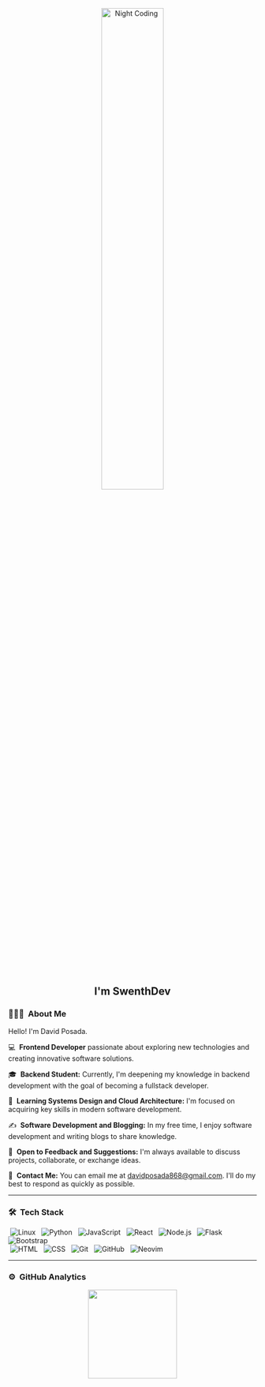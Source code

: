 <div align="center">
  <img alt="Night Coding" width="50%" height="50%" src="https://cdn.dribbble.com/users/1277312/screenshots/14733298/media/39b1045e593737587dd60e42c8422d1f.gif">
</div>

<h2 align="center">I'm SwenthDev</h2>

### 👨🏻‍💻 &nbsp;About Me

Hello! I'm David Posada.

💻 &nbsp;**Frontend Developer** passionate about exploring new technologies and creating innovative software solutions.

🎓 &nbsp;**Backend Student:** Currently, I'm deepening my knowledge in backend development with the goal of becoming a fullstack developer.

🌱 &nbsp;**Learning Systems Design and Cloud Architecture:** I'm focused on acquiring key skills in modern software development.

✍️ &nbsp;**Software Development and Blogging:** In my free time, I enjoy software development and writing blogs to share knowledge.

💬 &nbsp;**Open to Feedback and Suggestions:** I'm always available to discuss projects, collaborate, or exchange ideas.

📧 &nbsp;**Contact Me:** You can email me at [davidposada868@gmail.com](mailto:swenthdev@gmail.com). I'll do my best to respond as quickly as possible.

---

### 🛠 &nbsp;Tech Stack

 &nbsp;![Linux](https://img.shields.io/badge/-Linux-1e1e2e?style=flat&logo=linux&logoColor=f9e2af)&nbsp;
 &nbsp;![Python](https://img.shields.io/badge/-Python-1e1e2e?style=flat&logo=python&logoColor=89b4fa)&nbsp;
 &nbsp;![JavaScript](https://img.shields.io/badge/-JavaScript-1e1e2e?style=flat&logo=javascript&logoColor=f9e2af)&nbsp;
 &nbsp;![React](https://img.shields.io/badge/-React-1e1e2e?style=flat&logo=react&logoColor=89b4fa)&nbsp;
 &nbsp;![Node.js](https://img.shields.io/badge/-Node.js-1e1e2e?style=flat&logo=node.js&logoColor=a6e3a1)&nbsp;
 &nbsp;![Flask](https://img.shields.io/badge/-Flask-1e1e2e?style=flat&logo=flask&logoColor=cdd6f4)&nbsp;
 &nbsp;![Bootstrap](https://img.shields.io/badge/-Bootstrap-1e1e2e?style=flat&logo=bootstrap&logoColor=cba6f7)\
 &nbsp;![HTML](https://img.shields.io/badge/-HTML-1e1e2e?style=flat&logo=html5&logoColor=fab387)&nbsp;
 &nbsp;![CSS](https://img.shields.io/badge/-CSS-1e1e2e?style=flat&logo=css3&logoColor=89b4fa)&nbsp;
 &nbsp;![Git](https://img.shields.io/badge/-Git-1e1e2e?style=flat&logo=git&logoColor=ea6962)&nbsp;
 &nbsp;![GitHub](https://img.shields.io/badge/-GitHub-1e1e2e?style=flat&logo=github&logoColor=cdd6f4)&nbsp;
 &nbsp;![Neovim](https://img.shields.io/badge/-Neovim-1e1e2e?style=flat&logo=neovim&logoColor=a6e3a1)

---

### ⚙️ &nbsp;GitHub Analytics

<p align="center">
<a href="https://github.com/swenthdev">
  <img height="180em" src="https://github-readme-stats-eight-theta.vercel.app/api?username=SwintDev&show_icons=true&theme=algolia&include_all_commits=true&count_private=true"/>
</a>
</p>
